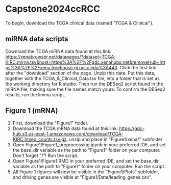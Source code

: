 # Capstone2024ccRCC

To begin, download the TCGA clinical data (named "TCGA & Clinical").

## miRNA data scripts
Download the TCGA miRNA data found at this link: https://xenabrowser.net/datapages/?dataset=TCGA-KIRC.mirna.tsv&host=https%3A%2F%2Fgdc.xenahubs.net&removeHub=https%3A%2F%2Fxena.treehouse.gi.ucsc.edu%3A443. Click the first link after the "download" section of the page. Unzip this data. Put this data, together with the TCGA_&_Clinical_Data.tsv file, into a folder that is set as the working directory for R studio. Then run the DESeq2 script found in the miRNA file, making sure the file names match yours. To confirm the DESeq2 results, run the limma script.

## Figure 1 (mRNA)
1. First, download the "Figure1" folder.
2. Download the TCGA mRNA data found at this link: https://gdc-hub.s3.us-east-1.amazonaws.com/download/TCGA-KIRC.htseq_counts.tsv.gz, unzip and place in "Figure1/xena/" subfolder
3. Open Figure1/Figure1_preprocessing.ipynb in your preferred IDE, and set the base_dir variable as the path to "Figure1" folder on your computer. Don't forget "/"! Run the script.
4. Open Figure1/Figure1.RMD in your preferred IDE, and set the base_dir variable as the path to "Figure1" folder on your computer. Run the script.
5. All Figure 1 figures will now be visible in the "Figure1/Plots" subfolder, and driving genes are visible at "Figure1/Data/leading_genes.csv". 
